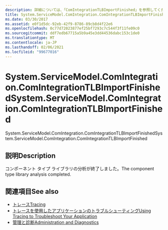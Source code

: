 ```yaml
---
description: 詳細については、「ComIntegrationTLBImportFinished」を参照してください。
title: System.ServiceModel.ComIntegration.ComIntegrationTLBImportFinished
ms.date: 03/30/2017
ms.assetid: e0f1d5dc-92eb-42f9-8786-89cb8d4f22e6
ms.openlocfilehash: 0c77d72023877ef25bf7293c7c544f3f11fe09c0
ms.sourcegitcommit: ddf7edb67715a5b9a45e3dd44536dabc153c1de0
ms.translationtype: MT
ms.contentlocale: ja-JP
ms.lasthandoff: 02/06/2021
ms.locfileid: "99677016"
---
```

# <a name="systemservicemodelcomintegrationcomintegrationtlbimportfinished"></a><span data-ttu-id="0bc85-103">System.ServiceModel.ComIntegration.ComIntegrationTLBImportFinished</span><span class="sxs-lookup"><span data-stu-id="0bc85-103">System.ServiceModel.ComIntegration.ComIntegrationTLBImportFinished</span></span>

<span data-ttu-id="0bc85-104">System.ServiceModel.ComIntegration.ComIntegrationTLBImportFinished</span><span class="sxs-lookup"><span data-stu-id="0bc85-104">System.ServiceModel.ComIntegration.ComIntegrationTLBImportFinished</span></span>  
  
## <a name="description"></a><span data-ttu-id="0bc85-105">説明</span><span class="sxs-lookup"><span data-stu-id="0bc85-105">Description</span></span>  

 <span data-ttu-id="0bc85-106">コンポーネント タイプ ライブラリの分析が終了しました。</span><span class="sxs-lookup"><span data-stu-id="0bc85-106">The component type library analysis completed.</span></span>  
  
## <a name="see-also"></a><span data-ttu-id="0bc85-107">関連項目</span><span class="sxs-lookup"><span data-stu-id="0bc85-107">See also</span></span>

- [<span data-ttu-id="0bc85-108">トレース</span><span class="sxs-lookup"><span data-stu-id="0bc85-108">Tracing</span></span>](index.md)
- [<span data-ttu-id="0bc85-109">トレースを使用したアプリケーションのトラブルシューティング</span><span class="sxs-lookup"><span data-stu-id="0bc85-109">Using Tracing to Troubleshoot Your Application</span></span>](using-tracing-to-troubleshoot-your-application.md)
- [<span data-ttu-id="0bc85-110">管理と診断</span><span class="sxs-lookup"><span data-stu-id="0bc85-110">Administration and Diagnostics</span></span>](../index.md)
